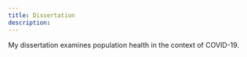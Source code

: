 ```yaml
---
title: Dissertation
description: 
---
```


My dissertation examines population health in the context of COVID-19.
